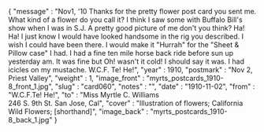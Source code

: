 {
  "message" : "Nov1, '10 Thanks for the pretty flower post card you sent me. What kind of a flower do you call it? I think I saw some with Buffalo Bill's show when I was in S.J. A pretty good picture of me don't you think? Ha! Ha! I just know I would have looked handsome in the rig you described. I wish I could have been there. I would make it \"Hurrah\" for the \"Sheet & Pillow case\" I had. I had a fine ten mile horse back ride before sun up yesterday am. It was fine but Oh! wasn't it cold! I should say it was. I had icicles on my mustache. W.C.F. Te! He!",
  "year" : 1910,
  "postmark" : "Nov 2, Priest Valley",
  "weight" : 1,
  "image_front" : "myrts_postcards_1910-8_front_1.jpg",
  "slug" : "card060",
  "notes" : "",
  "date" : "1910-11-02",
  "from" : "W.C.F.Te! He!",
  "to" : "Miss Myrtle C. Williams<br> 246 S. 9th St. San Jose, Cal",
  "cover" : "Illustration of flowers; California Wild Flowers; [shorthand]",
  "image_back" : "myrts_postcards_1910-8_back_1.jpg"
}
